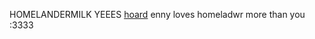 HOMELANDERMILK YEEES
[hoard](https://rentry.org/jellyfishfield)
enny loves homeladwr more than you :3333
